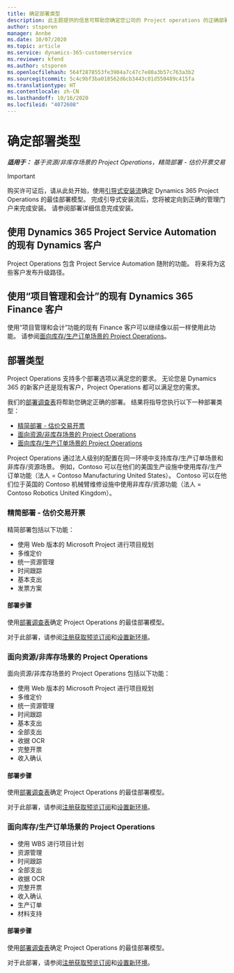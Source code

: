 ```yaml
---
title: 确定部署类型
description: 此主题提供的信息可帮助您确定您公司的 Project operations 的正确部署类型。
author: stsporen
manager: Annbe
ms.date: 10/07/2020
ms.topic: article
ms.service: dynamics-365-customerservice
ms.reviewer: kfend
ms.author: stsporen
ms.openlocfilehash: 564f2878553fe3904a7c47c7e80a3b57c763a3b2
ms.sourcegitcommit: 5c4c9bf3ba018562d6cb3443c01d550489c415fa
ms.translationtype: HT
ms.contentlocale: zh-CN
ms.lasthandoff: 10/16/2020
ms.locfileid: "4072608"
---
```

# <a name="determine-your-deployment-type"></a>确定部署类型

_**适用于：** 基于资源/非库存场景的 Project Operations，精简部署 - 估价开票交易_

> [!IMPORTANT]
> 购买许可证后，请从此处开始，使用[引导式安装流](https://aka.ms/provisionprojectoperations)确定 Dynamics 365 Project Operations 的最佳部署模型。
> 完成引导式安装流后，您将被定向到正确的管理门户来完成安装。 请参阅部署详细信息完成安装。


## <a name="existing-customers-of-dynamics-using-dynamics-365-project-service-automation"></a>使用 Dynamics 365 Project Service Automation 的现有 Dynamics 客户
Project Operations 包含 Project Service Automation 随附的功能。 将来将为这些客户发布升级路径。

## <a name="existing-customers-of-dynamics-365-finance-using-project-management-and-accounting"></a>使用“项目管理和会计”的现有 Dynamics 365 Finance 客户 

使用“项目管理和会计”功能的现有 Finance 客户可以继续像以前一样使用此功能。 请参阅[面向库存/生产订单场景的 Project Operations](#pma)。


## <a name="deployment-types"></a>部署类型
Project Operations 支持多个部署选项以满足您的要求。 无论您是 Dynamics 365 的新客户还是现有客户，Project Operations 都可以满足您的需求。

我们的[部署调查表](https://aka.ms/provisionprojectoperations)将帮助您确定正确的部署。 结果将指导您执行以下一种部署类型：

- [精简部署 - 估价交易开票](#lite)
- [面向资源/非库存场景的 Project Operations](#integrated)
- [面向库存/生产订单场景的 Project Operations](#pma)

Project Operations 通过法人级别的配置在同一环境中支持库存/生产订单场景和非库存/资源场景。 例如，Contoso 可以在他们的美国生产设施中使用库存/生产订单功能（法人 = Contoso Manufacturing United States）。 Contoso 可以在他们位于英国的 Contoso 机械臂维修设施中使用非库存/资源功能（法人 = Contoso Robotics United Kingdom）。

### <a name="lite-deployment---deal-to-proforma-invoicing"></a><a  name="lite"></a>精简部署 - 估价交易开票

精简部署包括以下功能：

- 使用 Web 版本的 Microsoft Project 进行项目规划
- 多维定价
- 统一资源管理
- 时间跟踪
- 基本支出
- 发票方案

#### <a name="deployment-steps"></a>部署步骤
使用[部署调查表](https://aka.ms/provisionprojectoperations)确定 Project Operations 的最佳部署模型。

对于此部署，请参阅[注册获取预览订阅](lite-preview-subscription-sign-up.md)和[设置新环境](lite-deployment.md)。 


### <a name="project-operations-for-resourcenon-stocked-scenarios"></a><a name="integrated"></a>面向资源/非库存场景的 Project Operations
面向资源/非库存场景的 Project Operations 包括以下功能：
  
- 使用 Web 版本的 Microsoft Project 进行项目规划
- 多维定价
- 统一资源管理
- 时间跟踪
- 基本支出
- 全部支出
- 收据 OCR
- 完整开票
- 收入确认

#### <a name="deployment-steps"></a>部署步骤
使用[部署调查表](https://aka.ms/provisionprojectoperations)确定 Project Operations 的最佳部署模型。

对于此部署，请参阅[注册获取预览订阅](resource-sign-up-preview-subscription.md)和[设置新环境](resource-provision-new-environment.md)。 


### <a name="project-operations-for-stockedproduction-order-scenarios"></a><a name="pma"></a>面向库存/生产订单场景的 Project Operations

- 使用 WBS 进行项目计划
- 资源管理
- 时间跟踪
- 全部支出
- 收据 OCR
- 完整开票
- 收入确认
- 生产订单
- 材料支持

#### <a name="deployment-steps"></a>部署步骤
使用[部署调查表](https://aka.ms/provisionprojectoperations)确定 Project Operations 的最佳部署模型。

对于此部署，请参阅[注册获取预览订阅](https://docs.microsoft.com/dynamics365/fin-ops-core/dev-itpro/dev-tools/sign-up-preview-subscription?toc=/dynamics365/finance/toc.json)和[设置新环境](https://docs.microsoft.com/dynamics365/fin-ops-core/dev-itpro/deployment/deploy-demo-environment?toc=/dynamics365/finance/toc.json)。 

